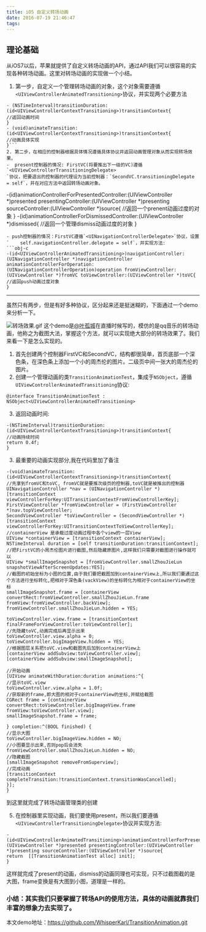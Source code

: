```yaml
---
title: iOS 自定义转场动画
date: 2016-07-19 21:46:47
tags:
---
```

## 理论基础
从iOS7以后，苹果就提供了自定义转场动画的API，通过API我们可以很容易的实现各种转场动画。这里对转场动画的实现做一个小结。
<!-- more -->
1. 第一步，自定义一个管理转场动画的对象，这个对象需要遵循`<UIViewControllerAnimatedTransitioning>`协议，并实现两个必要方法
``` obj-c 
- (NSTimeInterval)transitionDuration:(id<UIViewControllerContextTransitioning>)transitionContext{
//返回动画时间
}
- (void)animateTransition:(id<UIViewControllerContextTransitioning>)transitionContext{
//动画具体实现
}```
2. 第二步，在相应的控制器根据具体情况遵循具体协议并返回动画管理对象从而实现转场效果。
-  present控制器的情况: FirstVC(将要推出下一级的VC)遵循`<UIViewControllerTransitioningDelegate>
`协议，把要退出的控制器的代理设为当前控制器：`SecondVC.transitioningDelegate = self`，并在对应方法中返回转场动画对象。
```
-(id<UIViewControllerAnimatedTransitioning>)animationControllerForPresentedController:(UIViewController *)presented presentingController:(UIViewController *)presenting sourceController:(UIViewController *)source{
//返回一个prenent动画过度的对象
}
-(id<UIViewControllerAnimatedTransitioning>)animationControllerForDismissedController:(UIViewController *)dismissed{
//返回一个管理dismiss动画过度的对象
}
```
- push控制器的情况：FirstVC遵循`<UINavigationControllerDelegate>`协议，设置`    self.navigationController.delegate = self`，并实现方法:
```obj-c
-(id<UIViewControllerAnimatedTransitioning>)navigationController:(UINavigationController *)navigationController animationControllerForOperation:(UINavigationControllerOperation)operation fromViewController:(UIViewController *)fromVC toViewController:(UIViewController *)toVC{
//返回push动画过度对象
}
```

---
虽然只有两步，但是有好多种协议，区分起来还是挺迷糊的，下面通过一个demo来分析一下。



![转场效果.gif](http://upload-images.jianshu.io/upload_images/1642800-833997054504db7d.gif?imageMogr2/auto-orient/strip)
这个demo是[@叶孤城](http://weibo.com/u/1438670852?refer_flag=1001030101_&is_all=1)在直播时候写的，模仿的是qq音乐的转场动画，他称之为截图大法，掌握这个方法，就可以实现绝大部分的转场效果了。我们来看一下是怎么实现的。
1. 首先创建两个控制器FirstVC和SecondVC，结构都很简单，首页底部一个深色条，在深色条上添加一个小的周杰伦的图片。二级页中间一张大的周杰伦的图片。
2. 创建一个管理动画的类`TransitionAnimationTest`，集成于`NSObject`，遵循`UIViewControllerAnimatedTransitioning`协议:
```
@interface TransitionAnimationTest : NSObject<UIViewControllerAnimatedTransitioning>
```
3. 返回动画时间:
```
-(NSTimeInterval)transitionDuration:(id<UIViewControllerContextTransitioning>)transitionContext{
//动画持续时间
return 0.4f;
}
```
3. 最重要的动画实现部分,我在代码里加了备注
```obj-c
-(void)animateTransition:(id<UIViewControllerContextTransitioning>)transitionContext{
//先拿到fromVC和toVC, fromVC就是要推次级页的控制器,toVC就是被推出的控制器
UINavigationController *nav = (UINavigationController *)[transitionContext viewControllerForKey:UITransitionContextFromViewControllerKey];
FirstViewController *fromViewController = (FirstViewController *)nav.topViewController;
SecondViewController *toViewController = (SecondViewController *)[transitionContext viewControllerForKey:UITransitionContextToViewControllerKey];
//containerView 是承载过度动画过程中各个view的一层View
UIView *containerView = [transitionContext containerView];
NSTimeInterval duration = [self transitionDuration:transitionContext];
//把FirstVC的小周杰伦图片进行截图,然后隐藏原图片,这样我们只需要对截图进行操作就可以
UIView *smallImageSnapshot = [fromViewController.smallZhouJieLun snapshotViewAfterScreenUpdates:YES];
//截图的初始坐标为小图的位置,由于我们要把截图加到containerView上,所以我们要通过这个方法进行坐标转化,把相对于深色条(vackView)的坐标转化为相对于containerView的坐标
smallImageSnapshot.frame = [containerView convertRect:fromViewController.smallZhouJieLun.frame fromView:fromViewController.backView];
fromViewController.smallZhouJieLun.hidden = YES;

toViewController.view.frame = [transitionContext finalFrameForViewController:toViewController];
//先隐藏toVC,动画完成后再显示出来
toViewController.view.alpha = 0;
toViewController.bigImageView.hidden = YES;
//根据图层关系把toVC.view和截图先后加到containerView上
[containerView addSubview:toViewController.view];
[containerView addSubview:smallImageSnapshot];

//开始动画
[UIView animateWithDuration:duration animations:^{
//显示toVC.view
toViewController.view.alpha = 1.0f;
//获取新的frame,即大图的相对于containerView的坐标,并赋给截图
CGRect frame = [containerView convertRect:toViewController.bigImageView.frame fromView:toViewController.view];
smallImageSnapshot.frame = frame;

} completion:^(BOOL finished) {
//显示大图
toViewController.bigImageView.hidden = NO;
//小图要显示出来,否则pop后会消失
fromViewController.smallZhouJieLun.hidden = NO;
//隐藏截图
[smallImageSnapshot removeFromSuperview];
//完成动画
[transitionContext completeTransition:!transitionContext.transitionWasCancelled];
}];
}
```
到这里就完成了转场动画管理类的创建

5. 在控制器里实现动画，我们要使用present，所以我们要遵循`<UIViewControllerTransitioningDelegate>`协议并实现方法:
```obj-c
- (id<UIViewControllerAnimatedTransitioning>)animationControllerForPresentedController:(UIViewController *)presented presentingController:(UIViewController *)presenting sourceController:(UIViewController *)source{
return  [[TransitionAnimationTest alloc] init];
}
```
这样就完成了present的动画，dismiss的动画同理也可实现，只不过截图截的是大图，frame变换是有大图到小图，道理是一样的。

### 小结：其实我们只要掌握了转场API的使用方法，具体的动画就靠我们丰富的想象力去实现了。
本文demo地址：https://github.com/WhisperKarl/TransitionAnimation.git